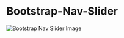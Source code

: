 # Bootstrap-Nav-Slider

![Bootstrap Nav Slider Image](https://github.com/user-attachments/assets/4807be37-ce6b-493f-ad93-2c617e222276)
